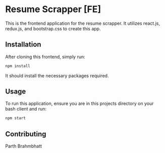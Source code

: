 
# Resume Scrapper [FE]

This is the frontend application for the resume scrapper. It utilizes react.js, redux.js, and bootstrap.css to create this app.


## Installation

After cloning this frontend, simply run:

```bash
npm install
```
It should install the necessary packages required.


## Usage
To run this application, ensure you are in this projects directory on your bash client and run:

```bash
npm start
```

## Contributing
Parth Brahmbhatt
